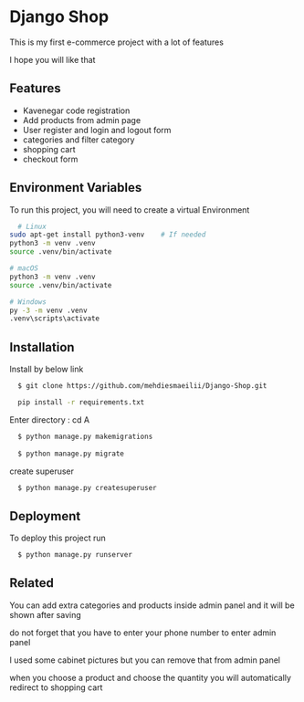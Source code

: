 # Django Shop

This is my first e-commerce project with a lot of features

I hope you will like that


## Features

- Kavenegar code registration
- Add products from admin page
- User register and login and logout form
- categories and filter category
- shopping cart
- checkout form
## Environment Variables

To run this project, you will need to create a virtual Environment

```bash
  # Linux
sudo apt-get install python3-venv    # If needed
python3 -m venv .venv
source .venv/bin/activate

# macOS
python3 -m venv .venv
source .venv/bin/activate

# Windows
py -3 -m venv .venv
.venv\scripts\activate
```
    


## Installation

Install by below link

```bash
  $ git clone https://github.com/mehdiesmaeilii/Django-Shop.git

  pip install -r requirements.txt
```
Enter directory :   cd A
```bash
  $ python manage.py makemigrations
  
  $ python manage.py migrate
```

create superuser 
```bash
  $ python manage.py createsuperuser

```
    
## Deployment

To deploy this project run

```bash
  $ python manage.py runserver
```


## Related



You can add extra categories and products inside admin panel and it will be shown after 
saving 

do not forget that you have to enter your phone number to enter admin panel

I used some cabinet pictures but you can remove that from admin panel

when you choose a product and choose the quantity you will automatically redirect to shopping cart

